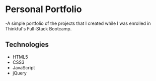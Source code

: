 # Personal Portfolio
-A simple portfolio of the projects that I created while I was enrolled in Thinkful's Full-Stack Bootcamp.

## Technologies
 - HTML5
 - CSS3
 - JavaScript
 - jQuery

